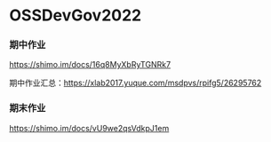 # OSSDevGov2022

### 期中作业

https://shimo.im/docs/16q8MyXbRyTGNRk7

期中作业汇总：https://xlab2017.yuque.com/msdpvs/rpifg5/26295762

### 期末作业

https://shimo.im/docs/vU9we2qsVdkpJ1em
